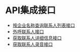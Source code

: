 # API集成接口

* [按企业名称查询联系人列表接口](https://github.com/huoyanyun/work_api/wiki/%E6%8C%89%E4%BC%81%E4%B8%9A%E5%90%8D%E7%A7%B0%E6%9F%A5%E8%AF%A2%E8%81%94%E7%B3%BB%E4%BA%BA%E5%88%97%E8%A1%A8)
* [外呼联系人接口](https://github.com/huoyanyun/work_api/wiki/%E5%A4%96%E5%91%BC%E8%81%94%E7%B3%BB%E4%BA%BA)
* [获取联系人详细信息接口](https://github.com/huoyanyun/work_api/wiki/%E8%8E%B7%E5%8F%96%E8%81%94%E7%B3%BB%E4%BA%BA%E8%AF%A6%E7%BB%86%E4%BF%A1%E6%81%AF)
* [获取联系人录音接口](https://github.com/huoyanyun/work_api/wiki/%E8%8E%B7%E5%8F%96%E8%81%94%E7%B3%BB%E4%BA%BA%E5%BD%95%E9%9F%B3)
